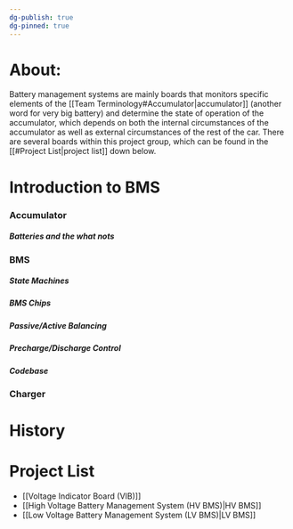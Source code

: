 ```yaml
---
dg-publish: true
dg-pinned: true
---
```

# About:
Battery management systems are mainly boards that monitors specific elements of the [[Team Terminology#Accumulator|accumulator]] (another word for very big battery) and determine the state of operation of the accumulator, which depends on both the internal circumstances of the accumulator as well as external circumstances of the rest of the car. 
There are several boards within this project group, which can be found in the [[#Project List|project list]] down below.

# Introduction to BMS
### Accumulator
##### Batteries and the what nots
### BMS

##### State Machines 
##### BMS Chips
##### Passive/Active Balancing
##### Precharge/Discharge Control

##### Codebase
### Charger

# History

# Project List
- [[Voltage Indicator Board (VIB)]]
- [[High Voltage Battery Management System (HV BMS)|HV BMS]]
- [[Low Voltage Battery Management System (LV BMS)|LV BMS]]